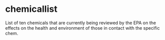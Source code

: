 # chemicallist
List of ten chemicals that are currently being reviewed by the EPA on the effects on the health and environment of those in contact with the specific chem.
